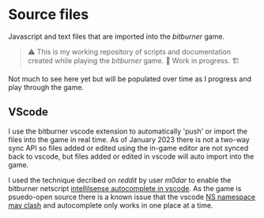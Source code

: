 # Source files

Javascript and text files that are imported into the _bitburner_ game.

> ⚠️ This is my working repository of scripts and documentation created while playing the _bitburner_ game. 🚧 Work in progress. 🏗️

Not much to see here yet but will be populated over time as I progress and play through the game.

## VScode

I use the bitburner vscode extension to automatically 'push' or import the files into the game in real time. As of January 2023 there is not a two-way sync API so files added or edited using the in-game editor are not synced back to vscode, but files added or edited in vscode will auto import into the game.

I used the technique decribed on _reddit_ by user _m0dar_ to enable the bitburner netscript [intellilsense autocomplete in vscode](https://www.reddit.com/r/Bitburner/comments/sy5ygq/imports_and_intellisense_in_vscode/). As the game is psuedo-open source there is a known issue that the vscode [NS namespace may clash](https://github.com/bitburner-official/bitburner-vscode/issues/16) and autocomplete only works in one place at a time.
